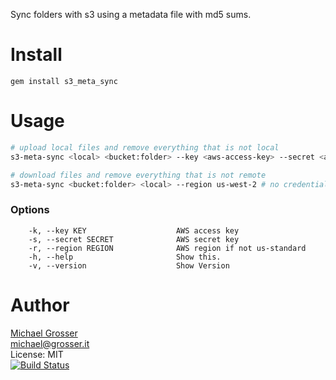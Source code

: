 Sync folders with s3 using a metadata file with md5 sums.

Install
=======

    gem install s3_meta_sync

Usage
=====

```Bash
# upload local files and remove everything that is not local
s3-meta-sync <local> <bucket:folder> --key <aws-access-key> --secret <aws-secret-key>

# download files and remove everything that is not remote
s3-meta-sync <bucket:folder> <local> --region us-west-2 # no credentials required
```

### Options

```
    -k, --key KEY                    AWS access key
    -s, --secret SECRET              AWS secret key
    -r, --region REGION              AWS region if not us-standard
    -h, --help                       Show this.
    -v, --version                    Show Version
```

Author
======
[Michael Grosser](http://grosser.it)<br/>
michael@grosser.it<br/>
License: MIT<br/>
[![Build Status](https://travis-ci.org/grosser/s3_meta_sync.png)](https://travis-ci.org/grosser/s3_meta_sync)
